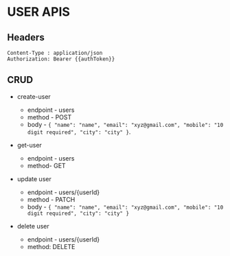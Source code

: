 # USER APIS

## Headers
```
Content-Type : application/json
Authorization: Bearer {{authToken}}
```
## CRUD 

* create-user
    * endpoint - users
    * method - POST
    * body - ```{
	"name": "name",
	"email": "xyz@gmail.com",
	"mobile": "10 digit required",
	"city": "city"
}```. 

* get-user
    * endpoint - users
    * method- GET
* update user
    * endpoint - users/{userId}
    * method - PATCH
    * body - ```{ "name": "name", "email": "xyz@gmail.com", "mobile": "10 digit required", "city": "city" }```
* delete user
    * endpoint - users/{userId}
    * method: DELETE
  
